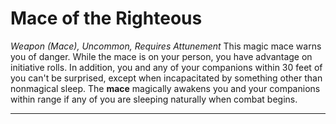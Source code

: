 # Mace of the Righteous
*Weapon (Mace), Uncommon, Requires Attunement*
This magic mace warns you of danger. While the mace is on your person, you have advantage on initiative rolls. In addition, you and any of your companions within 30 feet of you can't be surprised, except when incapacitated by something other than nonmagical sleep. The **mace** magically awakens you and your companions within range if any of you are sleeping naturally when combat begins.

---